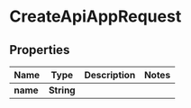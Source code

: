

# CreateApiAppRequest


## Properties

| Name | Type | Description | Notes |
|------------ | ------------- | ------------- | -------------|
|**name** | **String** |  |  |




